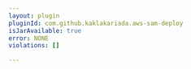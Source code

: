 ```yaml
---
layout: plugin
pluginId: com.github.kaklakariada.aws-sam-deploy
isJarAvailable: true
error: NONE
violations: []

---
```

